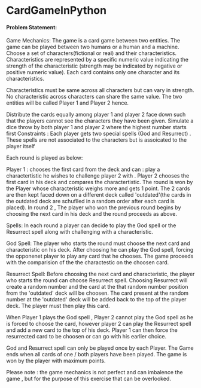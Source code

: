 # CardGameInPython
#### Problem Statement:
Game Mechanics: The game is a card game between two entities. The game can be played between two
humans or a human and a machine. Choose a set of characters(fictional or real) and their characteristics.
Characteristics are represented by a specific numeric value indicating the strength of the characteristic
(strength may be indicated by negative or positive numeric value). Each card contains only one character and
its characteristics.

Characteristics must be same across all characters but can vary in strength. No characteristic across characters
can share the same value.
The two entities will be called Player 1 and Player 2 hence.

Distribute the cards equally among player 1 and player 2 face down such that the players cannot see the
characters they have been given. Simulate a dice throw by both player 1 and player 2 where the highest
number starts first
Constraints : Each player gets two special spells (God and Resurrect) . These spells are not associated to the
characters but is assoicated to the player itself

Each round is played as below:

Player 1 : chooses the first card from the deck and can : play a charactertistic he wishes to challenge player 2
with . Player 2 chooses the first card in his deck and compares the charactertistic. The round is won by the
Player whose characteristic weighs more and gets 1 point. The 2 cards are then kept faced down on a different
deck called 'outdated'(the cards in the outdated deck are schuflled in a random order after each card is
placed). In round 2 , The player who won the previous round begins by choosing the next card in his deck and
the round proceeds as above.

Spells:
In each round a player can decide to play the God spell or the Resurrect spell along with challenging with a
characteristic.

God Spell: The player who starts the round must choose the next card and characteristic on his deck. After
choosing he can play the God spell, forcing the opponenet player to play any card that he chooses. The game
proceeds with the comparision of the the charactestic on the choosen card.

Resurrect Spell: Before choosing the next card and characteristic, the player who starts the round can choose
Resurrect spell. Choosing Resurrect will create a random number and the card at the that random number
position from the 'outdated' deck will be choosen. The card present at the random number at the 'outdated'
deck will be added back to the top of the player deck. The player must then play this card.

When Player 1 plays the God spell , Player 2 cannot play the God spell as he is forced to choose the card,
however player 2 can play the Resurrect spell and add a new card to the top of his deck. Player 1 can then
force the resurrected card to be choosen or can go with his earlier choice.

God and Resurrect spell can only be played once by each Player.
The Game ends when all cards of one / both players have been played.
The game is won by the player with maximum points.

Please note : the game mechanics is not perfect and can imbalence the game , but for the purpose of this
exercise that can be overlooked.
